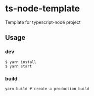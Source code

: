 # ts-node-template

Template for typescript-node project

## Usage

### dev
```
$ yarn install
$ yarn start
```

### build

```
yarn build # create a production build
```
